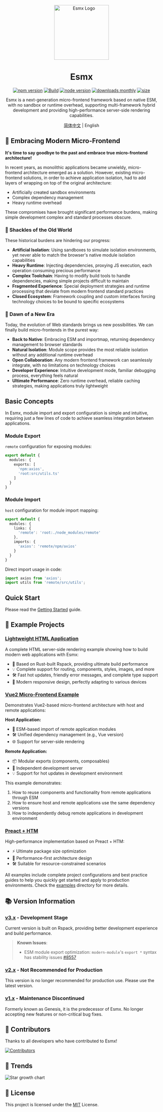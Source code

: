 <div align="center">
  <img src="https://www.esmnext.com/logo.svg?t=2025" width="180" alt="Esmx Logo" />
  <h1>Esmx</h1>
  
  <div>
    <a href="https://www.npmjs.com/package/@esmx/core"><img src="https://img.shields.io/npm/v/@esmx/core.svg" alt="npm version" /></a>
    <a href="https://github.com/esmnext/esmx/actions/workflows/build.yml"><img src="https://github.com/esmnext/esmx/actions/workflows/build.yml/badge.svg" alt="Build" /></a>
    <a href="https://nodejs.org/"><img src="https://img.shields.io/node/v/@esmx/core.svg" alt="node version" /></a>
    <a href="https://www.npmjs.com/package/@esmx/core"><img src="https://img.shields.io/npm/dm/@esmx/core.svg" alt="downloads monthly" /></a>
    <a href="https://bundlephobia.com/package/@esmx/core"><img src="https://img.shields.io/bundlephobia/minzip/@esmx/core" alt="size" /></a>
  </div>
  
  <p>Esmx is a next-generation micro-frontend framework based on native ESM, with no sandbox or runtime overhead, supporting multi-framework hybrid development and providing high-performance server-side rendering capabilities.</p>
  
  <p>
    <a href="./README.md">简体中文</a> | English
  </p>
</div>



## 💫 Embracing Modern Micro-Frontend

**It's time to say goodbye to the past and embrace true micro-frontend architecture!**

In recent years, as monolithic applications became unwieldy, micro-frontend architecture emerged as a solution. However, existing micro-frontend solutions, in order to achieve application isolation, had to add layers of wrapping on top of the original architecture:

- Artificially created sandbox environments
- Complex dependency management
- Heavy runtime overhead

These compromises have brought significant performance burdens, making simple development complex and standard processes obscure.

### 🔧 Shackles of the Old World

These historical burdens are hindering our progress:

- **Artificial Isolation**: Using sandboxes to simulate isolation environments, yet never able to match the browser's native module isolation capabilities
- **Heavy Runtime**: Injecting dependencies, proxying JS execution, each operation consuming precious performance
- **Complex Toolchain**: Having to modify build tools to handle dependencies, making simple projects difficult to maintain
- **Fragmented Experience**: Special deployment strategies and runtime processing that deviate from modern frontend standard practices
- **Closed Ecosystem**: Framework coupling and custom interfaces forcing technology choices to be bound to specific ecosystems

### 🌟 Dawn of a New Era

Today, the evolution of Web standards brings us new possibilities. We can finally build micro-frontends in the purest way:

- **Back to Native**: Embracing ESM and importmap, returning dependency management to browser standards
- **Natural Isolation**: Module scope provides the most reliable isolation without any additional runtime overhead
- **Open Collaboration**: Any modern frontend framework can seamlessly integrate, with no limitations on technology choices
- **Developer Experience**: Intuitive development mode, familiar debugging process, everything feels natural
- **Ultimate Performance**: Zero runtime overhead, reliable caching strategies, making applications truly lightweight

## Basic Concepts

In Esmx, module import and export configuration is simple and intuitive, requiring just a few lines of code to achieve seamless integration between applications.

### Module Export
`remote` configuration for exposing modules:

```ts
export default {
  modules: {
    exports: [
      'npm:axios',
      'root:src/utils.ts'
    ]
  }
}
```

### Module Import
`host` configuration for module import mapping:

```ts
export default {
  modules: {
    links: {
      'remote': 'root:./node_modules/remote'
    },
    imports: {
      'axios': 'remote/npm/axios'
    }
  }
}
```

Direct import usage in code:

```ts
import axios from 'axios';
import utils from 'remote/src/utils';
```

## Quick Start
Please read the [Getting Started](https://www.esmnext.com/guide/start/getting-started.html) guide.

## 🎯 Example Projects

### [Lightweight HTML Application](https://www.esmnext.com/ssr-html/)
A complete HTML server-side rendering example showing how to build modern web applications with Esmx:
- 🚀 Based on Rust-built Rspack, providing ultimate build performance
- 💡 Complete support for routing, components, styles, images, and more
- 🛠 Fast hot updates, friendly error messages, and complete type support
- 📱 Modern responsive design, perfectly adapting to various devices

### [Vue2 Micro-Frontend Example](https://www.esmnext.com/ssr-vue2-host/)
Demonstrates Vue2-based micro-frontend architecture with host and remote applications:

**Host Application:**
- 🔗 ESM-based import of remote application modules
- 🛠 Unified dependency management (e.g., Vue version)
- 🌐 Support for server-side rendering

**Remote Application:**
- 📦 Modular exports (components, composables)
- 🚀 Independent development server
- 💡 Support for hot updates in development environment

This example demonstrates:
1. How to reuse components and functionality from remote applications through ESM
2. How to ensure host and remote applications use the same dependency versions
3. How to independently debug remote applications in development environment

### [Preact + HTM](https://www.esmnext.com/ssr-preact-htm/)
High-performance implementation based on Preact + HTM:
- ⚡️ Ultimate package size optimization
- 🎯 Performance-first architecture design
- 🛠 Suitable for resource-constrained scenarios

All examples include complete project configurations and best practice guides to help you quickly get started and apply to production environments. Check the [examples](https://github.com/esmnext/esmx/tree/master/examples) directory for more details.

## 📚 Version Information

### [v3.x](https://www.esmnext.com) - Development Stage
Current version is built on Rspack, providing better development experience and build performance.

> **Known Issues**:
> - ESM module export optimization: `modern-module`'s `export *` syntax has stability issues [#8557](https://github.com/web-infra-dev/rspack/issues/8557)

### [v2.x](https://github.com/esmnext/esmx/blob/v2/docs/zh-CN/README.md) - Not Recommended for Production
This version is no longer recommended for production use. Please use the latest version.

### [v1.x](https://fmfe.github.io/genesis-docs/guide/) - Maintenance Discontinued
Formerly known as Genesis, it is the predecessor of Esmx. No longer accepting new features or non-critical bug fixes.


## 👥 Contributors

Thanks to all developers who have contributed to Esmx!

[![Contributors](https://contrib.rocks/image?repo=esmnext/esmx)](https://github.com/esmnext/esmx/graphs/contributors)

## 🌟 Trends
![Star growth chart](https://starchart.cc/esmnext/esmx.svg)

## 📄 License

This project is licensed under the [MIT](./LICENSE) License.